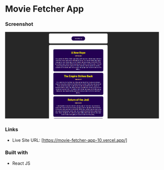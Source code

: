 # Movie Fetcher App

### Screenshot

![](screenshot/Screenshot.png)

### Links

- Live Site URL: [https://movie-fetcher-app-10.vercel.app/]

### Built with

- React JS

